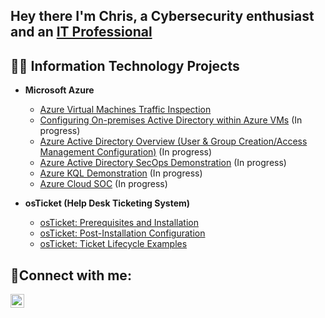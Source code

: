  
<h2>Hey there I'm Chris, a Cybersecurity enthusiast and an <a href="https://www.linkedin.com/in/chriswhernandez/">IT Professional</a></h2>

<h2>👨‍💻 Information Technology Projects</h2>
  
- <b>Microsoft Azure</b>
  - [Azure Virtual Machines Traffic Inspection](https://github.com/chriswhernandez/Azure-Networks-and-Protocols)
  - [Configuring On-premises Active Directory within Azure VMs](https://github.com/chriswhernandez/Active-Directory-Configuration) (In progress)
  - [Azure Active Directory Overview (User & Group Creation/Access Management Configuration)](https://github.com/chriswhernandez/Azure-AD-Overview) (In progress)
  - [Azure Active Directory SecOps Demonstration](https://github.com/chriswhernandez/Azure-Sec-Ops) (In progress)
  - [Azure KQL Demonstration](https://github.com/chriswhernandez/Azure-KQL-Demo) (In progress)
  - [Azure Cloud SOC](https://github.com/chriswhernandez/Azure-Cloud-SOC) (In progress)

- <b>osTicket (Help Desk Ticketing System)</b>
  - [osTicket: Prerequisites and Installation](https://github.com/chriswhernandez/osTicket-Installation)
  - [osTicket: Post-Installation Configuration](https://github.com/chriswhernandez/osTicket-Configuration)
  - [osTicket: Ticket Lifecycle Examples](https://github.com/chriswhernandez/osTicket-Ticket-Lifecycle-Examples)

<h2>🤳Connect with me:</h2>

[<img align="left" alt="Chris | LinkedIn" width="22px" src="https://cdn.jsdelivr.net/npm/simple-icons@v3/icons/linkedin.svg" />][linkedin]

[linkedin]: https://www.linkedin.com/in/chriswhernandez/

<!--

**chriswhernandez/chriswhernandez** is a ✨ _special_ ✨ repository because its `README.md` (this file) appears on your GitHub profile.

Here are some ideas to get you started:

- 🔭 I’m currently working on ...
- 🌱 I’m currently learning ...
- 👯 I’m looking to collaborate on ...
- 🤔 I’m looking for help with ...
- 💬 Ask me about ...
- 📫 How to reach me: ...
- 😄 Pronouns: ...
- ⚡ Fun fact: ...
-->

